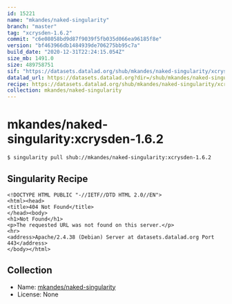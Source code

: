```yaml
---
id: 15221
name: "mkandes/naked-singularity"
branch: "master"
tag: "xcrysden-1.6.2"
commit: "c6e08058bd9d87f9039f5fb035d066ea96185f8e"
version: "bf463966db1484939de706275bb95c7a"
build_date: "2020-12-31T22:24:15.054Z"
size_mb: 1491.0
size: 489758751
sif: "https://datasets.datalad.org/shub/mkandes/naked-singularity/xcrysden-1.6.2/2020-12-31-c6e08058-bf463966/bf463966db1484939de706275bb95c7a.sif"
datalad_url: https://datasets.datalad.org?dir=/shub/mkandes/naked-singularity/xcrysden-1.6.2/2020-12-31-c6e08058-bf463966/
recipe: https://datasets.datalad.org/shub/mkandes/naked-singularity/xcrysden-1.6.2/2020-12-31-c6e08058-bf463966/Singularity
collection: mkandes/naked-singularity
---
```


# mkandes/naked-singularity:xcrysden-1.6.2

```bash
$ singularity pull shub://mkandes/naked-singularity:xcrysden-1.6.2
```

## Singularity Recipe

```singularity
<!DOCTYPE HTML PUBLIC "-//IETF//DTD HTML 2.0//EN">
<html><head>
<title>404 Not Found</title>
</head><body>
<h1>Not Found</h1>
<p>The requested URL was not found on this server.</p>
<hr>
<address>Apache/2.4.38 (Debian) Server at datasets.datalad.org Port 443</address>
</body></html>
```

## Collection

 - Name: [mkandes/naked-singularity](https://github.com/mkandes/naked-singularity)
 - License: None

